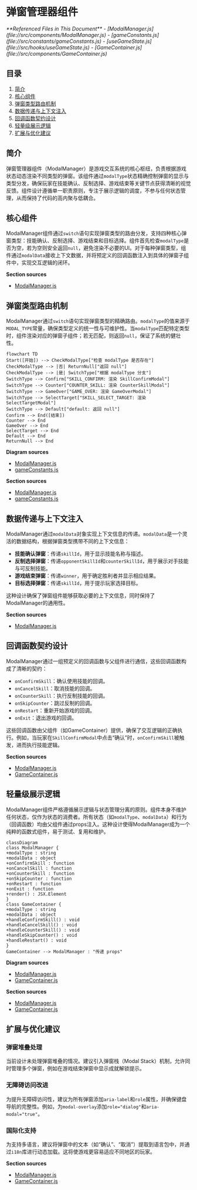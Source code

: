 # 弹窗管理器组件

<cite>
**Referenced Files in This Document**   
- [ModalManager.js](file://src/components/ModalManager.js)
- [gameConstants.js](file://src/constants/gameConstants.js)
- [useGameState.js](file://src/hooks/useGameState.js)
- [GameContainer.js](file://src/components/GameContainer.js)
</cite>

## 目录
1. [简介](#简介)
2. [核心组件](#核心组件)
3. [弹窗类型路由机制](#弹窗类型路由机制)
4. [数据传递与上下文注入](#数据传递与上下文注入)
5. [回调函数契约设计](#回调函数契约设计)
6. [轻量级展示逻辑](#轻量级展示逻辑)
7. [扩展与优化建议](#扩展与优化建议)

## 简介
弹窗管理器组件（ModalManager）是游戏交互系统的核心枢纽，负责根据游戏状态动态渲染不同类型的弹窗。该组件通过`modalType`状态精确控制弹窗的显示与类型分发，确保玩家在技能确认、反制选择、游戏结束等关键节点获得清晰的视觉反馈。组件设计遵循单一职责原则，专注于展示逻辑的调度，不参与任何状态管理，从而保持了代码的高内聚与低耦合。

## 核心组件

ModalManager组件通过`switch`语句实现弹窗类型的路由分发，支持四种核心弹窗类型：技能确认、反制选择、游戏结束和目标选择。组件首先检查`modalType`是否为空，若为空则安全返回`null`，避免渲染不必要的UI。对于每种弹窗类型，组件通过`modalData`接收上下文数据，并将预定义的回调函数注入到具体的弹窗子组件中，实现交互逻辑的闭环。

**Section sources**
- [ModalManager.js](file://src/components/ModalManager.js#L155-L207)

## 弹窗类型路由机制

ModalManager通过`switch`语句实现弹窗类型的精确路由。`modalType`的值来源于`MODAL_TYPE`常量，确保类型定义的统一性与可维护性。当`modalType`匹配特定类型时，组件渲染对应的弹窗子组件；若无匹配，则返回`null`，保证了系统的健壮性。

```mermaid
flowchart TD
Start([开始]) --> CheckModalType["检查 modalType 是否存在"]
CheckModalType --> |否| ReturnNull["返回 null"]
CheckModalType --> |是| SwitchType["根据 modalType 分支"]
SwitchType --> Confirm["SKILL_CONFIRM: 渲染 SkillConfirmModal"]
SwitchType --> Counter["COUNTER_SKILL: 渲染 CounterSkillModal"]
SwitchType --> GameOver["GAME_OVER: 渲染 GameOverModal"]
SwitchType --> SelectTarget["SKILL_SELECT_TARGET: 渲染 SelectTargetModal"]
SwitchType --> Default["default: 返回 null"]
Confirm --> End([结束])
Counter --> End
GameOver --> End
SelectTarget --> End
Default --> End
ReturnNull --> End
```

**Diagram sources**
- [ModalManager.js](file://src/components/ModalManager.js#L155-L207)
- [gameConstants.js](file://src/constants/gameConstants.js#L130-L136)

**Section sources**
- [ModalManager.js](file://src/components/ModalManager.js#L155-L207)
- [gameConstants.js](file://src/constants/gameConstants.js#L130-L136)

## 数据传递与上下文注入

ModalManager通过`modalData`对象实现上下文信息的传递。`modalData`是一个灵活的数据结构，根据弹窗类型携带不同的上下文信息：
- **技能确认弹窗**：传递`skillId`，用于显示技能名称与描述。
- **反制选择弹窗**：传递`opponentSkillId`和`counterSkillId`，用于展示对手技能与可反制技能。
- **游戏结束弹窗**：传递`winner`，用于确定胜利者并显示相应结果。
- **目标选择弹窗**：传递`skillId`，用于提示玩家选择目标。

这种设计确保了弹窗组件能够获取必要的上下文信息，同时保持了ModalManager的通用性。

**Section sources**
- [ModalManager.js](file://src/components/ModalManager.js#L155-L207)

## 回调函数契约设计

ModalManager通过一组预定义的回调函数与父组件进行通信，这些回调函数构成了清晰的契约：
- `onConfirmSkill`：确认使用技能的回调。
- `onCancelSkill`：取消技能的回调。
- `onCounterSkill`：执行反制技能的回调。
- `onSkipCounter`：跳过反制的回调。
- `onRestart`：重新开始游戏的回调。
- `onExit`：退出游戏的回调。

这些回调函数由父组件（如GameContainer）提供，确保了交互逻辑的正确执行。例如，当玩家在`SkillConfirmModal`中点击“确认”时，`onConfirmSkill`被触发，进而执行技能逻辑。

**Section sources**
- [ModalManager.js](file://src/components/ModalManager.js#L155-L207)
- [GameContainer.js](file://src/components/GameContainer.js#L300-L350)

## 轻量级展示逻辑

ModalManager组件严格遵循展示逻辑与状态管理分离的原则。组件本身不维护任何状态，仅作为状态的消费者。所有状态（如`modalType`、`modalData`）和行为（回调函数）均由父组件通过props注入。这种设计使得ModalManager成为一个纯粹的函数式组件，易于测试、复用和维护。

```mermaid
classDiagram
class ModalManager {
+modalType : string
+modalData : object
+onConfirmSkill : function
+onCancelSkill : function
+onCounterSkill : function
+onSkipCounter : function
+onRestart : function
+onExit : function
+render() : JSX.Element
}
class GameContainer {
+modalType : string
+modalData : object
+handleConfirmSkill() : void
+handleCancelSkill() : void
+handleCounterSkill() : void
+handleSkipCounter() : void
+handleRestart() : void
}
GameContainer --> ModalManager : "传递 props"
```

**Diagram sources**
- [ModalManager.js](file://src/components/ModalManager.js#L155-L207)
- [GameContainer.js](file://src/components/GameContainer.js#L20-L50)

**Section sources**
- [ModalManager.js](file://src/components/ModalManager.js#L155-L207)
- [GameContainer.js](file://src/components/GameContainer.js#L20-L50)

## 扩展与优化建议

### 弹窗堆叠处理
当前设计未处理弹窗堆叠的情况。建议引入弹窗栈（Modal Stack）机制，允许同时管理多个弹窗，例如在游戏结束弹窗中显示成就解锁提示。

### 无障碍访问改进
为提升无障碍访问性，建议为所有弹窗添加`aria-label`和`role`属性，并确保键盘导航的完整性。例如，为`modal-overlay`添加`role="dialog"`和`aria-modal="true"`。

### 国际化支持
为支持多语言，建议将弹窗中的文本（如“确认”、“取消”）提取到语言包中，并通过`i18n`库进行动态加载。这将使游戏更容易适应不同地区的玩家。

**Section sources**
- [ModalManager.js](file://src/components/ModalManager.js#L1-L210)
- [GameContainer.js](file://src/components/GameContainer.js#L1-L439)
